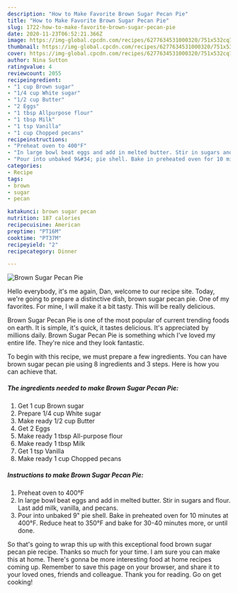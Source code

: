```yaml
---
description: "How to Make Favorite Brown Sugar Pecan Pie"
title: "How to Make Favorite Brown Sugar Pecan Pie"
slug: 1722-how-to-make-favorite-brown-sugar-pecan-pie
date: 2020-11-23T06:52:21.366Z
image: https://img-global.cpcdn.com/recipes/6277634531000320/751x532cq70/brown-sugar-pecan-pie-recipe-main-photo.jpg
thumbnail: https://img-global.cpcdn.com/recipes/6277634531000320/751x532cq70/brown-sugar-pecan-pie-recipe-main-photo.jpg
cover: https://img-global.cpcdn.com/recipes/6277634531000320/751x532cq70/brown-sugar-pecan-pie-recipe-main-photo.jpg
author: Nina Sutton
ratingvalue: 4
reviewcount: 2055
recipeingredient:
- "1 cup Brown sugar"
- "1/4 cup White sugar"
- "1/2 cup Butter"
- "2 Eggs"
- "1 tbsp Allpurpose flour"
- "1 tbsp Milk"
- "1 tsp Vanilla"
- "1 cup Chopped pecans"
recipeinstructions:
- "Preheat oven to 400°F"
- "In large bowl beat eggs and add in melted butter. Stir in sugars and flour. Last add milk, vanilla, and pecans."
- "Pour into unbaked 9&#34; pie shell. Bake in preheated oven for 10 minutes at 400°F. Reduce heat to 350°F and bake for 30-40 minutes more, or until done."
categories:
- Recipe
tags:
- brown
- sugar
- pecan

katakunci: brown sugar pecan 
nutrition: 187 calories
recipecuisine: American
preptime: "PT16M"
cooktime: "PT37M"
recipeyield: "2"
recipecategory: Dinner

---
```



![Brown Sugar Pecan Pie](https://img-global.cpcdn.com/recipes/6277634531000320/751x532cq70/brown-sugar-pecan-pie-recipe-main-photo.jpg)

Hello everybody, it's me again, Dan, welcome to our recipe site. Today, we're going to prepare a distinctive dish, brown sugar pecan pie. One of my favorites. For mine, I will make it a bit tasty. This will be really delicious.

Brown Sugar Pecan Pie is one of the most popular of current trending foods on earth. It is simple, it's quick, it tastes delicious. It's appreciated by millions daily. Brown Sugar Pecan Pie is something which I've loved my entire life. They're nice and they look fantastic.




To begin with this recipe, we must prepare a few ingredients. You can have brown sugar pecan pie using 8 ingredients and 3 steps. Here is how you can achieve that.

<!--inarticleads1-->

##### The ingredients needed to make Brown Sugar Pecan Pie:

1. Get 1 cup Brown sugar
1. Prepare 1/4 cup White sugar
1. Make ready 1/2 cup Butter
1. Get 2 Eggs
1. Make ready 1 tbsp All-purpose flour
1. Make ready 1 tbsp Milk
1. Get 1 tsp Vanilla
1. Make ready 1 cup Chopped pecans




<!--inarticleads2-->

##### Instructions to make Brown Sugar Pecan Pie:

1. Preheat oven to 400°F
1. In large bowl beat eggs and add in melted butter. Stir in sugars and flour. Last add milk, vanilla, and pecans.
1. Pour into unbaked 9&#34; pie shell. Bake in preheated oven for 10 minutes at 400°F. Reduce heat to 350°F and bake for 30-40 minutes more, or until done.




So that's going to wrap this up with this exceptional food brown sugar pecan pie recipe. Thanks so much for your time. I am sure you can make this at home. There's gonna be more interesting food at home recipes coming up. Remember to save this page on your browser, and share it to your loved ones, friends and colleague. Thank you for reading. Go on get cooking!
